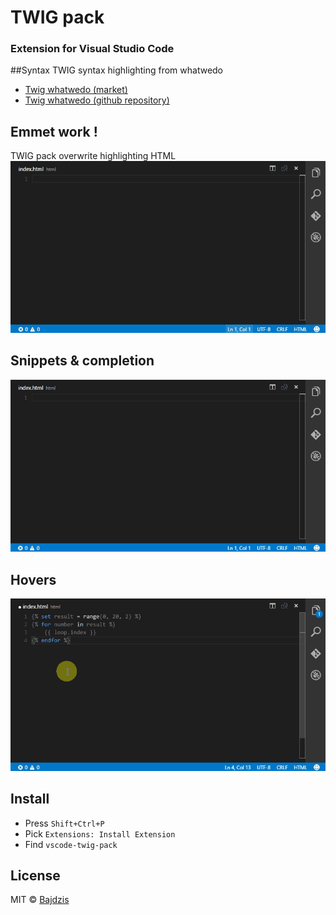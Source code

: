 # TWIG pack
### Extension for Visual Studio Code

##Syntax 
TWIG syntax highlighting from whatwedo
* [Twig whatwedo (market)](https://marketplace.visualstudio.com/items?itemName=whatwedo.twig)
* [Twig whatwedo (github repository)](https://github.com/whatwedo/vscode-twig/)

## Emmet work !
TWIG pack overwrite highlighting HTML
![emmet](https://github.com/Bajdzis/vscode-twig-pack/raw/master/readme/emmet.gif)

## Snippets & completion
![Snippets](https://github.com/Bajdzis/vscode-twig-pack/raw/master/readme/snippet.gif)

## Hovers
![Hovers](https://github.com/Bajdzis/vscode-twig-pack/raw/master/readme/hover.gif)

## Install
* Press `Shift+Ctrl+P` 
* Pick `Extensions: Install Extension`
* Find `vscode-twig-pack`

## License
MIT © [Bajdzis](https://github.com/Bajdzis)